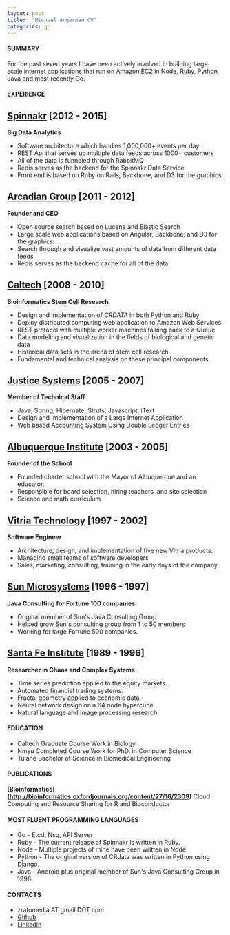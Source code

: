 ```yaml
---
layout: post
title:  "Michael Angerman CV"
categories: go
---
```


#### SUMMARY

For the past seven years I have been actively involved in building large scale internet applications that run on Amazon EC2 in Node, Ruby, Python, Java and
most recently Go.

#### EXPERIENCE

## [Spinnakr](http://spinnakr.com) [2012 - 2015]
**Big Data Analytics**

* Software architecture which handles 1,000,000+ events per day
* REST Api that serves up multiple data feeds across 1000+ customers
* All of the data is funneled through RabbitMQ
* Redis serves as the backend for the Spinnakr Data Service
* Front end is based on Ruby on Rails, Backbone, and D3 for the graphics.

## [Arcadian Group](http://www.arcadiangroup.org) [2011 - 2012]
**Founder and CEO**

* Open source search based on Lucene and Elastic Search
* Large scale web applications based on Angular, Backbone, and D3 for the graphics.
* Search through and visualize vast amounts of data from different data feeds
* Redis serves as the backend cache for all of the data.


## [Caltech](http://caltech.edu) [2008 - 2010]
**Bioinformatics Stem Cell Research**

* Design and implementation of *CRDATA* in both Python and Ruby
* Deploy distributed computing web application to Amazon Web Services
* REST protocol with multiple worker machines talking back to a Queue
* Data modeling and visualization in the fields of biological and genetic data
* Historical data sets in the arena of stem cell research
* Fundamental and technical analysis on these principal components.


## [Justice Systems](http://www.justicesystems.com) [2005 - 2007]
**Member of Technical Staff**

* Java, Spring, Hibernate, Struts, Javascript, iText
* Design and Implementation of a Large Internet Application
* Web based Accounting System Using Double Ledger Entries

## [Albuquerque Institute](http://www.aims-unm.org/) [2003 - 2005]
**Founder of the School**

* Founded charter school with the Mayor of Albuquerque and an educator.
* Responsible for board selection, hiring teachers, and site selection
* Science and math curriculum

## [Vitria Technology](http://www.vitria.com) [1997 - 2002]
**Software Engineer**

* Architecture, design, and implementation of five new Vitria products.
* Managing small teams of software developers
* Sales, marketing, consulting, training in the early days of the company

## [Sun Microsystems](http://sun.com) [1996 - 1997]
**Java Consulting for Fortune 100 companies**

* Original member of Sun's Java Consulting Group
* Helped grow Sun's consulting group from 1 to 50 members
* Working for large Fortune 500 companies.

## [Santa Fe Institute](http://santafe.edu/) [1989 - 1996]
**Researcher in Chaos and Complex Systems**

* Time series prediction applied to the equity markets.
* Automated financial trading systems.
* Fractal geometry applied to economic data.
* Neural network design on a 64 node hypercube.
* Natural language and image processing research.

#### EDUCATION

* Caltech Graduate Course Work in Biology
* Nmsu Completed Course Work for PhD. in Computer Science
* Tulane Bachelor of Science in Biomedical Engineering

#### PUBLICATIONS

**[Bioinformatics]
(http://bioinformatics.oxfordjournals.org/content/27/16/2309)**
Cloud Computing and Resource Sharing for R and Bioconductor

#### MOST FLUENT PROGRAMMING LANGUAGES

* Go - Etcd, Nsq, API Server
* Ruby - The current release of Spinnakr is written in Ruby.
* Node - Multiple projects of mine have been written in Node
* Python - The original version of CRdata was written in Python using Django.
* Java - Android plus original member of Sun's Java Consulting Group in 1996.

#### CONTACTS
- zratomedia AT gmail DOT com
- [Github](https://github.com/stormasm)
- [LinkedIn](https://www.linkedin.com/pub/michael-angerman/0/35/4b)
